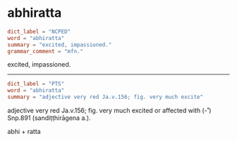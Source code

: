 # abhiratta

``` toml
dict_label = "NCPED"
word = "abhiratta"
summary = "excited, impassioned."
grammar_comment = "mfn."
```

excited, impassioned.

--------------------

``` toml
dict_label = "PTS"
word = "abhiratta"
summary = "adjective very red Ja.v.156; fig. very much excite"
```

adjective very red Ja.v.156; fig. very much excited or affected with (\-˚) Snp.891 (sandiṭṭhirāgena a.).

abhi \+ ratta


